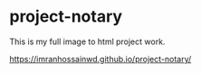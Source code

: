 # project-notary
This is my full image to html project work.

https://imranhossainwd.github.io/project-notary/
